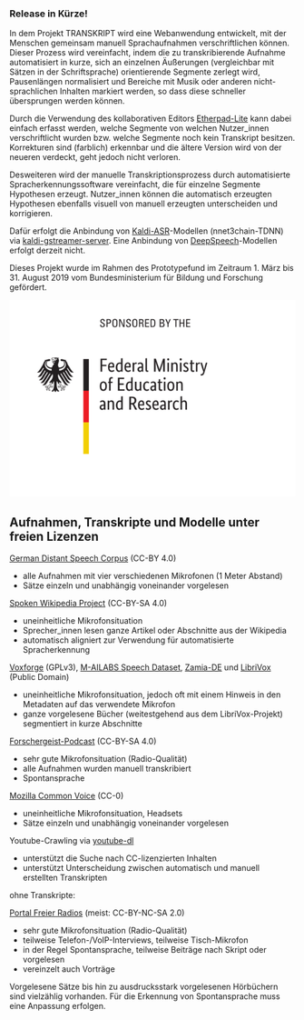 ### Release in Kürze!

In dem Projekt TRANSKRIPT wird eine Webanwendung entwickelt, mit der Menschen gemeinsam manuell Sprachaufnahmen verschriftlichen können. Dieser Prozess wird vereinfacht, indem die zu transkribierende Aufnahme automatisiert in kurze, sich an einzelnen Äußerungen (vergleichbar mit Sätzen in der Schriftsprache) orientierende Segmente zerlegt wird, Pausenlängen normalisiert und Bereiche mit Musik oder anderen nicht-sprachlichen Inhalten markiert werden, so dass diese schneller übersprungen werden können.

Durch die Verwendung des kollaborativen Editors [Etherpad-Lite](https://github.com/ether/etherpad-lite) kann dabei einfach erfasst werden, welche Segmente von welchen Nutzer_innen verschriftlicht wurden bzw. welche Segmente noch kein Transkript besitzen. Korrekturen sind (farblich) erkennbar und die ältere Version wird von der neueren verdeckt, geht jedoch nicht verloren.

Desweiteren wird der manuelle Transkriptionsprozess durch automatisierte Spracherkennungssoftware vereinfacht, die für einzelne Segmente Hypothesen erzeugt. Nutzer_innen können die automatisch erzeugten Hypothesen ebenfalls visuell von manuell erzeugten unterscheiden und korrigieren.

Dafür erfolgt die Anbindung von [Kaldi-ASR](https://github.com/kaldi-asr/kaldi)-Modellen (nnet3chain-TDNN) via [kaldi-gstreamer-server](https://github.com/alumae/kaldi-gstreamer-server). Eine Anbindung von [DeepSpeech](https://github.com/mozilla/DeepSpeech/)-Modellen erfolgt derzeit nicht.

Dieses Projekt wurde im Rahmen des Prototypefund im Zeitraum 1. März bis 31. August 2019 vom Bundesministerium für Bildung und Forschung gefördert.

![BMBF Logo](BMBF_gefoerdert_2017_en.svg "BMBF Logo")

## Aufnahmen, Transkripte und Modelle unter freien Lizenzen


[German Distant Speech Corpus](https://github.com/uhh-lt/kaldi-tuda-de/) (CC-BY 4.0)

  * alle Aufnahmen mit vier verschiedenen Mikrofonen (1 Meter Abstand)
  * Sätze einzeln und unabhängig voneinander vorgelesen

[Spoken Wikipedia Project](https://nats.gitlab.io/swc/) (CC-BY-SA 4.0)

  * uneinheitliche Mikrofonsituation
  * Sprecher_innen lesen ganze Artikel oder Abschnitte aus der Wikipedia
  * automatisch aligniert zur Verwendung für automatisierte Spracherkennung

[Voxforge](http://www.voxforge.org/de/Downloads) (GPLv3), [M-AILABS Speech Dataset](https://www.caito.de/2019/01/the-m-ailabs-speech-dataset/), [Zamia-DE](https://goofy.zamia.org/zamia-speech/corpora/zamia_de/) und [LibriVox](https://librivox.org) (Public Domain)

  * uneinheitliche Mikrofonsituation, jedoch oft mit einem Hinweis in den Metadaten auf das verwendete Mikrofon
  * ganze vorgelesene Bücher (weitestgehend aus dem LibriVox-Projekt) segmentiert in kurze Abschnitte

[Forschergeist-Podcast](https://forschergeist.de/archiv/) (CC-BY-SA 4.0)

  * sehr gute Mikrofonsituation (Radio-Qualität)
  * alle Aufnahmen wurden manuell transkribiert
  * Spontansprache

[Mozilla Common Voice](https://voice.mozilla.org/de/datasets) (CC-0)

  * uneinheitliche Mikrofonsituation, Headsets
  * Sätze einzeln und unabhängig voneinander vorgelesen

Youtube-Crawling via [youtube-dl](https://github.com/rg3/youtube-dl)

  * unterstützt die Suche nach CC-lizenzierten Inhalten
  * unterstützt Unterscheidung zwischen automatisch und manuell erstellten Transkripten

ohne Transkripte:

[Portal Freier Radios](https://www.freie-radios.net/portal/archiv.php) (meist: CC-BY-NC-SA 2.0)

  * sehr gute Mikrofonsituation (Radio-Qualität)
  * teilweise Telefon-/VoIP-Interviews, teilweise Tisch-Mikrofon
  * in der Regel Spontansprache, teilweise Beiträge nach Skript oder vorgelesen
  * vereinzelt auch Vorträge

Vorgelesene Sätze bis hin zu ausdrucksstark vorgelesenen Hörbüchern sind vielzählig vorhanden. Für die Erkennung von Spontansprache muss eine Anpassung erfolgen.
